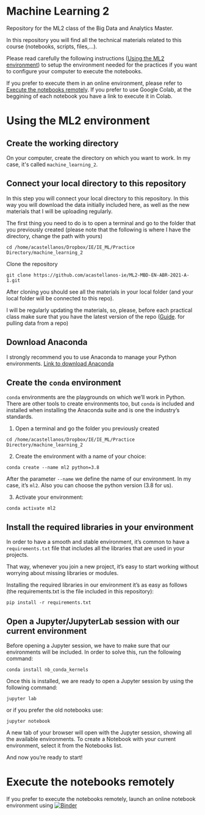 # Machine Learning 2
Repository for the ML2 class of the Big Data and Analytics Master. 

In this repository you will find all the technical materials related to this course (notebooks, scripts, files,...).

Please read carefully the following instructions ([Using the ML2 environment](#using-the-ML2-environment)) to setup the environment needed for the practices if you want to configure your computer to execute the notebooks.

If you prefer to execute them in an online environment, please refer to [Execute the notebooks remotely](#execute-the-notebooks-remotely). If you prefer to use Google Colab, at the beggining of each notebook you have a link to execute it in Colab.


# Using the ML2 environment

## Create the working directory

On your computer, create the directory on which you want to work. In my case, it's called `machine_learning_2`.

## Connect your local directory to this repository

In this step you will connect your local directory to this repository. In this way you will download the data initially included here, as well as the new materials that I will be uploading regularly.

The first thing you need to do is to open a terminal and go to the folder that you previously created (please note that the following is where I have the directory, change the path with yours)

```
cd /home/acastellanos/Dropbox/IE/IE_ML/Practice Directory/machine_learning_2
```  
Clone the repository
```
git clone https://github.com/acastellanos-ie/ML2-MBD-EN-ABR-2021-A-1.git
```

After cloning you should see all the materials in your local folder (and your local folder will be connected to this repo).

I will be regularly updating the materials, so, please, before each practical class make sure that you have the latest version of the repo ([Guide](https://www.atlassian.com/git/tutorials/syncing/git-pull). for pulling data from a repo)

## Download Anaconda

I strongly recommend you to use Anaconda to manage your Python environments. [Link to download Anaconda](https://www.anaconda.com/products/individual)

## Create the `conda` environment

`conda` environments are the playgrounds on which we’ll work in Python. There are other tools to create environments too, but `conda` is included and installed when installing the
Anaconda suite and is one the industry’s standards.

1. Open a terminal and go the folder you previously created

  ```
  cd /home/acastellanos/Dropbox/IE/IE_ML/Practice Directory/machine_learning_2
  ```
  
2. Create the environment with a name of your choice:

  ```
  conda create --name ml2 python=3.8
  ```
  
After the parameter `--name` we define the name of our environment. In my case, it’s `ml2`. Also you can choose the python version (3.8 for us).

3. Activate your environment:

  ```
  conda activate ml2
  ```
  
## Install the required libraries in your environment

In order to have a smooth and stable environment, it’s common to have a `requirements.txt` file that includes all the libraries that are used in your projects. 

That way, whenever you join a new project, it’s easy to start working without worrying about missing libraries or modules.

Installing the required libraries in our environment it’s as easy as follows (the requirements.txt is the file included in this repository):

```
pip install -r requirements.txt
```

## Open a Jupyter/JupyterLab session with our current environment

Before opening a Jupyter session, we have to make sure that our environments will be included. In order to solve this, run the following command:

```
conda install nb_conda_kernels
```

Once this is installed, we are ready to open a Jupyter session by using the following command:

```
jupyter lab
```

or if you prefer the old notebooks use:

```
jupyter notebook
```

A new tab of your browser will open with the Jupyter session, showing all the available environments. To create a Notebook with your current environment, select it from the
Notebooks list.

And now you’re ready to start!

# Execute the notebooks remotely

If you prefer to execute the notebooks remotely, launch an online notebook environment using [![Binder](https://mybinder.org/badge_logo.svg)]()
